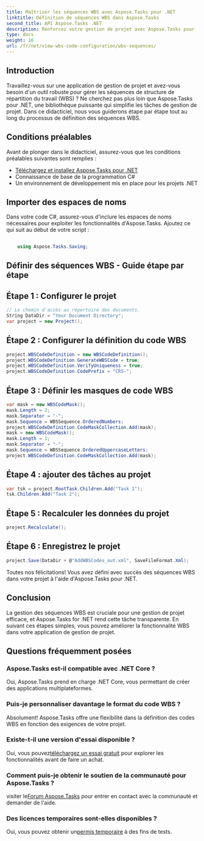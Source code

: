 ```yaml
---
title: Maîtriser les séquences WBS avec Aspose.Tasks pour .NET
linktitle: Définition de séquences WBS dans Aspose.Tasks
second_title: API Aspose.Tasks .NET
description: Renforcez votre gestion de projet avec Aspose.Tasks pour .NET – définissez de manière transparente des séquences WBS et améliorez l'efficacité sans effort. #Aspose #Tâches #MS Project
type: docs
weight: 16
url: /fr/net/view-wbs-code-configuration/wbs-sequences/
---
```

## Introduction
Travaillez-vous sur une application de gestion de projet et avez-vous besoin d'un outil robuste pour gérer les séquences de structure de répartition du travail (WBS) ? Ne cherchez pas plus loin que Aspose.Tasks pour .NET, une bibliothèque puissante qui simplifie les tâches de gestion de projet. Dans ce didacticiel, nous vous guiderons étape par étape tout au long du processus de définition des séquences WBS.
## Conditions préalables
Avant de plonger dans le didacticiel, assurez-vous que les conditions préalables suivantes sont remplies :
- [Téléchargez et installez Aspose.Tasks pour .NET](https://releases.aspose.com/tasks/net/)
- Connaissance de base de la programmation C#
- Un environnement de développement mis en place pour les projets .NET
## Importer des espaces de noms
Dans votre code C#, assurez-vous d'inclure les espaces de noms nécessaires pour exploiter les fonctionnalités d'Aspose.Tasks. Ajoutez ce qui suit au début de votre script :
```csharp
    
    using Aspose.Tasks.Saving;
```
## Définir des séquences WBS - Guide étape par étape
## Étape 1 : Configurer le projet
```csharp
// Le chemin d'accès au répertoire des documents.
String DataDir = "Your Document Directory";
var project = new Project();
```
## Étape 2 : Configurer la définition du code WBS
```csharp
project.WBSCodeDefinition = new WBSCodeDefinition();
project.WBSCodeDefinition.GenerateWBSCode = true;
project.WBSCodeDefinition.VerifyUniqueness = true;
project.WBSCodeDefinition.CodePrefix = "CRS-";
```
## Étape 3 : Définir les masques de code WBS
```csharp
var mask = new WBSCodeMask();
mask.Length = 2;
mask.Separator = "-";
mask.Sequence = WBSSequence.OrderedNumbers;
project.WBSCodeDefinition.CodeMaskCollection.Add(mask);
mask = new WBSCodeMask();
mask.Length = 1;
mask.Separator = "-";
mask.Sequence = WBSSequence.OrderedUppercaseLetters;
project.WBSCodeDefinition.CodeMaskCollection.Add(mask);
```
## Étape 4 : ajouter des tâches au projet
```csharp
var tsk = project.RootTask.Children.Add("Task 1");
tsk.Children.Add("Task 2");
```
## Étape 5 : Recalculer les données du projet
```csharp
project.Recalculate();
```
## Étape 6 : Enregistrez le projet
```csharp
project.Save(DataDir + @"AddWBSCodes_out.xml", SaveFileFormat.Xml);
```
Toutes nos félicitations! Vous avez défini avec succès des séquences WBS dans votre projet à l'aide d'Aspose.Tasks pour .NET.
## Conclusion
La gestion des séquences WBS est cruciale pour une gestion de projet efficace, et Aspose.Tasks for .NET rend cette tâche transparente. En suivant ces étapes simples, vous pouvez améliorer la fonctionnalité WBS dans votre application de gestion de projet.
## Questions fréquemment posées
### Aspose.Tasks est-il compatible avec .NET Core ?
Oui, Aspose.Tasks prend en charge .NET Core, vous permettant de créer des applications multiplateformes.
### Puis-je personnaliser davantage le format du code WBS ?
Absolument! Aspose.Tasks offre une flexibilité dans la définition des codes WBS en fonction des exigences de votre projet.
### Existe-t-il une version d'essai disponible ?
 Oui, vous pouvez[téléchargez un essai gratuit](https://releases.aspose.com/) pour explorer les fonctionnalités avant de faire un achat.
### Comment puis-je obtenir le soutien de la communauté pour Aspose.Tasks ?
 visiter le[Forum Aspose.Tasks](https://forum.aspose.com/c/tasks/15) pour entrer en contact avec la communauté et demander de l'aide.
### Des licences temporaires sont-elles disponibles ?
 Oui, vous pouvez obtenir un[permis temporaire](https://purchase.aspose.com/temporary-license/) à des fins de tests.